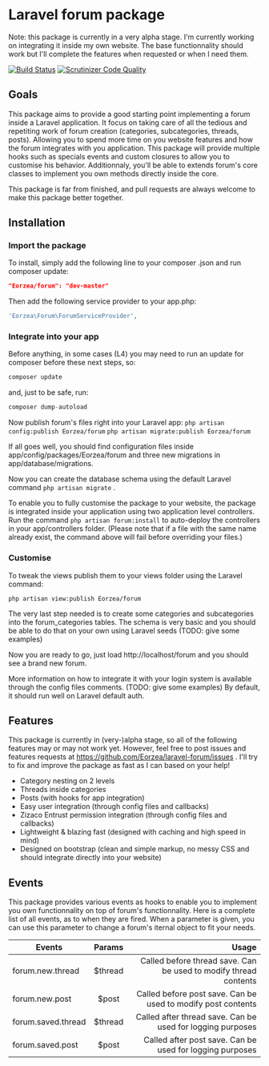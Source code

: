 # Laravel forum package

Note: this package is currently in a very alpha stage. I'm currently working on integrating it inside my own website. The base functionnality should work but I'll complete the features when requested or when I need them.

[![Build Status](https://travis-ci.org/Eorzea/laravel-forum.svg?branch=master)](https://travis-ci.org/Eorzea/laravel-forum)
[![Scrutinizer Code Quality](https://scrutinizer-ci.com/g/Eorzea/laravel-forum/badges/quality-score.png?b=master)](https://scrutinizer-ci.com/g/Eorzea/laravel-forum/?branch=master)

## Goals

This package aims to provide a good starting point implementing a forum inside a Laravel application.
It focus on taking care of all the tedious and repetiting work of forum creation (categories, subcategories, threads, posts). Allowing you to spend more time on you website features and how the forum integrates with you application.
This package will provide multiple hooks such as specials events and custom closures to allow you to customise his behavior. Additionnaly, you'll be able to extends forum's core classes to implement you own methods directly inside the core.

This package is far from finished, and pull requests are always welcome to make this package better together.

## Installation

### Import the package

To install, simply add the following line to your composer .json and run composer update:

```json
"Eorzea/forum": "dev-master"
```

Then add the following service provider to your app.php:

```php
'Eorzea\Forum\ForumServiceProvider',
```

### Integrate into your app

Before anything, in some cases (L4) you may need to run an update for composer before these next steps, so:

```php
composer update
```
and, just to be safe, run:

```php
composer dump-autoload
```

Now publish forum's files right into your Laravel app:
`php artisan config:publish Eorzea/forum`
`php artisan migrate:publish Eorzea/forum`

If all goes well, you should find configuration files inside app/config/packages/Eorzea/forum and three new migrations in app/database/migrations.

Now you can create the database schema using the default Laravel command `php artisan migrate` .

To enable you to fully customise the package to your website, the package is integrated inside your application using two application level controllers.
Run the command `php artisan forum:install` to auto-deploy the controllers in your app/controllers folder. (Please note that if a file with the same name already exist, the command above will fail before overriding your files.)

### Customise

To tweak the views publish them to your views folder using the Laravel command:

`php artisan view:publish Eorzea/forum`

The very last step needed is to create some categories and subcategories into the forum_categories tables. The schema is very basic and you should be able to do that on your own using Laravel seeds (TODO: give some examples)

Now you are ready to go, just load http://localhost/forum and you should see a brand new forum.

More information on how to integrate it with your login system is available through the config files comments. (TODO: give some examples) By default, it should run well on Laravel default auth.

## Features

This package is currently in (very-)alpha stage, so all of the following features may or may not work yet. However, feel free to post issues and features requests at https://github.com/Eorzea/laravel-forum/issues . I'll try to fix and improve the package as fast as I can based on your help!

 * Category nesting on 2 levels
 * Threads inside categories
 * Posts (with hooks for app integration)
 * Easy user integration (through config files and callbacks)
 * Zizaco Entrust permission integration (through config files and callbacks)
 * Lightweight & blazing fast (designed with caching and high speed in mind)
 * Designed on bootstrap (clean and simple markup, no messy CSS and should integrate directly into your website)

## Events

This package provides various events as hooks to enable you to implement you own functionnality on top of forum's functionnality.
Here is a complete list of all events, as to when they are fired. When a parameter is given, you can use this parameter to change a forum's iternal object to fit your needs.

| Events               | Params        | Usage                            |
| -------------        |:-------------:| ---------------------------------------------:                     |
| forum.new.thread      | $thread        | Called before thread save. Can be used to modify thread contents     |
| forum.new.post    | $post      | Called before post save. Can be used to modify post contents |
| forum.saved.thread    | $thread        | Called after thread save. Can be used for logging purposes          |
| forum.saved.post  | $post      | Called after post save. Can be used for logging purposes        |
